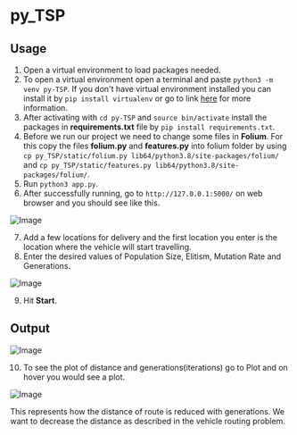 # py_TSP

## Usage
1. Open a virtual environment to load packages needed.
2. To open a virtual environment open a terminal and paste `python3 -m venv py-TSP`. If you don't have virtual environment installed you can install it by `pip install virtualenv` or go to link [here](https://packaging.python.org/guides/installing-using-pip-and-virtual-environments/) for more information.
3. After activating with  `cd py-TSP` and `source bin/activate`  install the packages in **requirements.txt** file by `pip install requirements.txt`.
4. Before we run our project we need to change some files in **Folium**. For this copy the files **folium.py** and **features.py** into folium folder by using `cp py_TSP/static/folium.py lib64/python3.8/site-packages/folium/` and `cp py_TSP/static/features.py lib64/python3.8/site-packages/folium/`.
5. Run `python3 app.py`.
6. After successfully running, go to `http://127.0.0.1:5000/` on web browser and you should see like this.

![Image](https://github.com/aakash0121/py_TSP/blob/master/static/1.png)

7. Add a few locations for delivery and the first location you enter is the location where the vehicle will start travelling.
8. Enter the desired values of Population Size, Elitism, Mutation Rate and Generations.

![Image](https://github.com/aakash0121/py_TSP/blob/master/static/2.png)

9. Hit **Start**.

## Output

![Image](https://github.com/aakash0121/py_TSP/blob/master/static/3.png)

10. To see the plot of distance and generations(iterations) go to Plot and on hover you would see a plot.

![Image](https://github.com/aakash0121/py_TSP/blob/master/static/plot.png)

This represents how the distance of route is reduced with generations. We want to decrease the distance as described in the vehicle routing problem.


